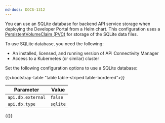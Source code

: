 ```yaml
---
nd-docs: DOCS-1312
---
```


You can use an SQLite database for backend API service storage when deploying the Developer Portal from a Helm chart. This configuration uses a [PersistentVolumeClaim (PVC)](https://kubernetes.io/docs/concepts/storage/persistent-volumes/) for storage of the SQLite data files.

To use SQLite database, you need the following:

- An installed, licensed, and running version of API Connectivity Manager
- Access to a Kubernetes (or similar) cluster

Set the following configuration options to use a SQLite database:

{{<bootstrap-table "table table-striped table-bordered">}}

| Parameter         | Value    |
| ----------------- | -------- |
| `api.db.external` | `false`  |
| `api.db.type`     | `sqlite` |

{{</bootstrap-table>}}
